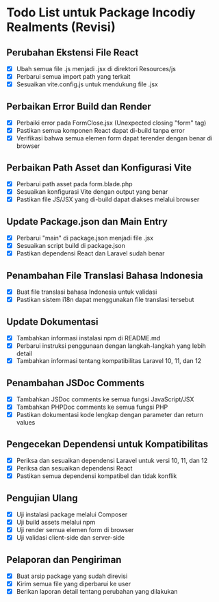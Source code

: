 # Todo List untuk Package Incodiy Realments (Revisi)

## Perubahan Ekstensi File React
- [x] Ubah semua file .js menjadi .jsx di direktori Resources/js
- [x] Perbarui semua import path yang terkait
- [x] Sesuaikan vite.config.js untuk mendukung file .jsx

## Perbaikan Error Build dan Render
- [x] Perbaiki error pada FormClose.jsx (Unexpected closing "form" tag)
- [x] Pastikan semua komponen React dapat di-build tanpa error
- [x] Verifikasi bahwa semua elemen form dapat terender dengan benar di browser

## Perbaikan Path Asset dan Konfigurasi Vite
- [x] Perbarui path asset pada form.blade.php
- [x] Sesuaikan konfigurasi Vite dengan output yang benar
- [x] Pastikan file JS/JSX yang di-build dapat diakses melalui browser

## Update Package.json dan Main Entry
- [x] Perbarui "main" di package.json menjadi file .jsx
- [x] Sesuaikan script build di package.json
- [x] Pastikan dependensi React dan Laravel sudah benar

## Penambahan File Translasi Bahasa Indonesia
- [x] Buat file translasi bahasa Indonesia untuk validasi
- [x] Pastikan sistem i18n dapat menggunakan file translasi tersebut

## Update Dokumentasi
- [x] Tambahkan informasi instalasi npm di README.md
- [x] Perbarui instruksi penggunaan dengan langkah-langkah yang lebih detail
- [x] Tambahkan informasi tentang kompatibilitas Laravel 10, 11, dan 12

## Penambahan JSDoc Comments
- [x] Tambahkan JSDoc comments ke semua fungsi JavaScript/JSX
- [x] Tambahkan PHPDoc comments ke semua fungsi PHP
- [x] Pastikan dokumentasi kode lengkap dengan parameter dan return values

## Pengecekan Dependensi untuk Kompatibilitas
- [x] Periksa dan sesuaikan dependensi Laravel untuk versi 10, 11, dan 12
- [x] Periksa dan sesuaikan dependensi React
- [x] Pastikan semua dependensi kompatibel dan tidak konflik

## Pengujian Ulang
- [x] Uji instalasi package melalui Composer
- [x] Uji build assets melalui npm
- [x] Uji render semua elemen form di browser
- [x] Uji validasi client-side dan server-side

## Pelaporan dan Pengiriman
- [x] Buat arsip package yang sudah direvisi
- [x] Kirim semua file yang diperbarui ke user
- [x] Berikan laporan detail tentang perubahan yang dilakukan
